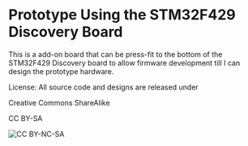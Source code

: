Prototype Using the STM32F429 Discovery Board
===============================================



This is a add-on board that can be press-fit to the bottom of the STM32F429 Discovery board 
to allow firmware development till I can design the prototype hardware. 




License: All source code and designs are released under 

Creative Commons ShareAlike 

CC BY-SA

![CC BY-NC-SA](http://i.creativecommons.org/l/by-sa/3.0/88x31.png)